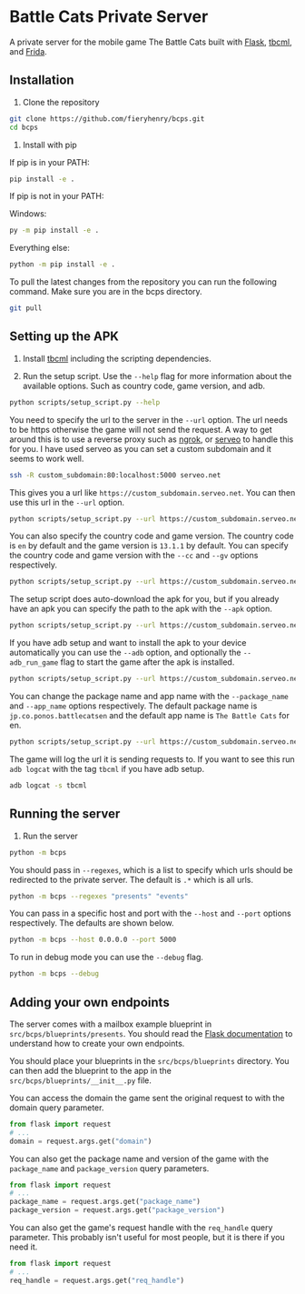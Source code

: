 # Battle Cats Private Server

A private server for the mobile game The Battle Cats built with
[Flask](https://flask.palletsprojects.com),
[tbcml](https://github.com/fieryhenry/tbcml), and
[Frida](https://frida.re).

## Installation

1. Clone the repository

```bash
git clone https://github.com/fieryhenry/bcps.git
cd bcps
```

1. Install with pip

If pip is in your PATH:

```bash
pip install -e .
```

If pip is not in your PATH:

Windows:

```bash
py -m pip install -e .
```

Everything else:

```bash
python -m pip install -e .
```

To pull the latest changes from the repository you can run the following
command. Make sure you are in the bcps directory.

```bash
git pull
```

## Setting up the APK

1. Install [tbcml](https://github.com/fieryhenry/tbcml#from-source-recommended)
   including the scripting dependencies.

1. Run the setup script. Use the `--help` flag for more information about the
   available options. Such as country code, game version, and adb.

```bash
python scripts/setup_script.py --help
```

You need to specify the url to the server in the `--url` option. The url needs
to be https otherwise the game will not send the request. A way to get around
this is to use a reverse proxy such as [ngrok](https://ngrok.com/), or
[serveo](https://serveo.net/) to handle this for you. I have used serveo as you
can set a custom subdomain and it seems to work well.

```bash
ssh -R custom_subdomain:80:localhost:5000 serveo.net
```

This gives you a url like `https://custom_subdomain.serveo.net`. You can then
use this url in the `--url` option.

```bash
python scripts/setup_script.py --url https://custom_subdomain.serveo.net
```

You can also specify the country code and game version. The country code is
`en` by default and the game version is `13.1.1` by default. You can specify the
country code and game version with the `--cc` and `--gv` options respectively.

```bash
python scripts/setup_script.py --url https://custom_subdomain.serveo.net --cc "en" --gv "13.1.1"
```

The setup script does auto-download the apk for you, but if you already have an
apk you can specify the path to the apk with the `--apk` option.

```bash
python scripts/setup_script.py --url https://custom_subdomain.serveo.net --apk "path/to/apk"
```

If you have adb setup and want to install the apk to your device automatically
you can use the `--adb` option, and optionally the `--adb_run_game` flag to
start the game after the apk is installed.

```bash
python scripts/setup_script.py --url https://custom_subdomain.serveo.net --adb --adb_run_game
```

You can change the package name and app name with the `--package_name` and
`--app_name` options respectively. The default package name is
`jp.co.ponos.battlecatsen` and the default app name is `The Battle Cats` for en.

```bash
python scripts/setup_script.py --url https://custom_subdomain.serveo.net --package_name "jp.co.ponos.battlecatsen" --app_name "The Battle Cats" 
```

The game will log the url it is sending requests to. If you want to see this run
`adb logcat` with the tag `tbcml` if you have adb setup.

```bash
adb logcat -s tbcml
```

## Running the server

1. Run the server

```bash
python -m bcps
```

You should pass in `--regexes`, which is a list to specify which urls should be
redirected to the private server. The default is `.*` which is all urls.

```bash
python -m bcps --regexes "presents" "events"
```

You can pass in a specific host and port with the `--host` and `--port` options
respectively. The defaults are shown below.

```bash
python -m bcps --host 0.0.0.0 --port 5000
```

To run in debug mode you can use the `--debug` flag.

```bash
python -m bcps --debug
```

## Adding your own endpoints

The server comes with a mailbox example blueprint in
`src/bcps/blueprints/presents`. You should read the [Flask
documentation](https://flask.palletsprojects.com) to understand how to create
your own endpoints.

You should place your blueprints in the `src/bcps/blueprints` directory. You can
then add the blueprint to the app in the `src/bcps/blueprints/__init__.py` file.

You can access the domain the game sent the original request to with
the domain query parameter.

```python
from flask import request
# ...
domain = request.args.get("domain")
```

You can also get the package name and version of the game with the
`package_name` and `package_version` query parameters.

```python
from flask import request
# ...
package_name = request.args.get("package_name")
package_version = request.args.get("package_version")
```

You can also get the game's request handle with the `req_handle` query
parameter. This probably isn't useful for most people, but it is there if you
need it.

```python
from flask import request
# ...
req_handle = request.args.get("req_handle")
```
